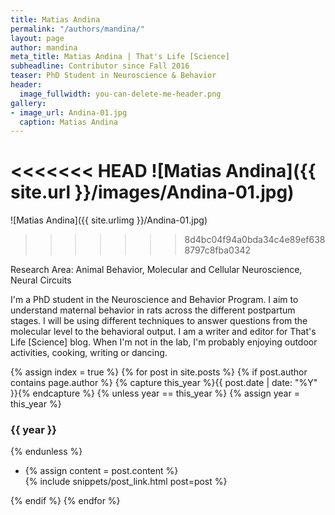 ```yaml
---
title: Matias Andina
permalink: "/authors/mandina/"
layout: page
author: mandina
meta_title: Matias Andina | That's Life [Science]
subheadline: Contributor since Fall 2016
teaser: PhD Student in Neuroscience & Behavior
header:
  image_fullwidth: you-can-delete-me-header.png
gallery:
- image_url: Andina-01.jpg
  caption: Matias Andina
---
```


<<<<<<< HEAD
![Matias Andina]({{ site.url }}/images/Andina-01.jpg)
=======
![Matias Andina]({{ site.urlimg }}/Andina-01.jpg)
>>>>>>> 8d4bc04f94a0bda34c4e89ef6388797c8fba0342

Research Area: Animal Behavior, Molecular and Cellular Neuroscience, Neural Circuits

I'm a PhD student in the Neuroscience and Behavior Program. I aim to understand maternal behavior in rats across the different postpartum stages. I will be using different techniques to answer questions from the molecular level to the behavioral output. I am a writer and editor for That's Life [Science] blog. When I'm not in the lab, I'm probably enjoying outdoor activities, cooking, writing or dancing.

{% assign index = true %}
{% for post in site.posts %}
{% if post.author contains page.author %}
{% capture this_year %}{{ post.date | date: "%Y" }}{% endcapture %}
{% unless year == this_year %}
{% assign year = this_year %}
<h3>{{ year }}</h3>
{% endunless %}
<ul style="list-style-type:disc">
 <li> 
 {% assign content = post.content %} 
 <article>
 {% include snippets/post_link.html post=post %}
 </article>
 </li>
</ul>
{% endif %}
{% endfor %}
